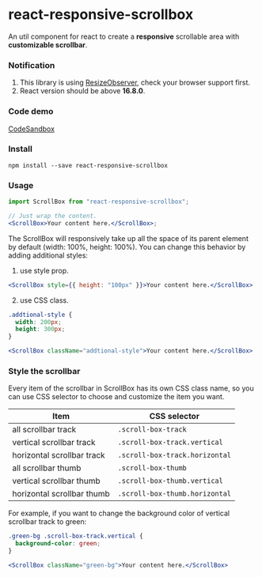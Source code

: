 # react-responsive-scrollbox

An util component for react to create a **responsive** scrollable area with **customizable scrollbar**.

### Notification

1. This library is using [ResizeObserver](https://developer.mozilla.org/en-US/docs/Web/API/ResizeObserver), check your browser support first.
2. React version should be above **16.8.0**.

### Code demo

[CodeSandbox](https://codesandbox.io/embed/intelligent-raman-hp7hc?fontsize=14&hidenavigation=1&theme=dark)

### Install

```
npm install --save react-responsive-scrollbox
```

### Usage

```jsx
import ScrollBox from "react-responsive-scrollbox";

// Just wrap the content.
<ScrollBox>Your content here.</ScrollBox>;
```

The ScrollBox will responsively take up all the space of its parent element by default (width: 100%, height: 100%). You can change this behavior by adding additional styles:

1. use style prop.

```jsx
<ScrollBox style={{ height: "100px" }}>Your content here.</ScrollBox>
```

2. use CSS class.

```css
.addtional-style {
  width: 200px;
  height: 300px;
}
```

```jsx
<ScrollBox className="addtional-style">Your content here.</ScrollBox>
```

### Style the scrollbar

Every item of the scrollbar in ScrollBox has its own CSS class name, so you can use CSS selector to choose and customize the item you want.

| Item                       | CSS selector                   |
| -------------------------- | ------------------------------ |
| all scrollbar track        | `.scroll-box-track`            |
| vertical scrollbar track   | `.scroll-box-track.vertical`   |
| horizontal scrollbar track | `.scroll-box-track.horizontal` |
| all scrollbar thumb        | `.scroll-box-thumb`            |
| vertical scrollbar thumb   | `.scroll-box-thumb.vertical`   |
| horizontal scrollbar thumb | `.scroll-box-thumb.horizontal` |

For example, if you want to change the background color of vertical scrollbar track to green:

```css
.green-bg .scroll-box-track.vertical {
  background-color: green;
}
```

```jsx
<ScrollBox className="green-bg">Your content here.</ScrollBox>
```

